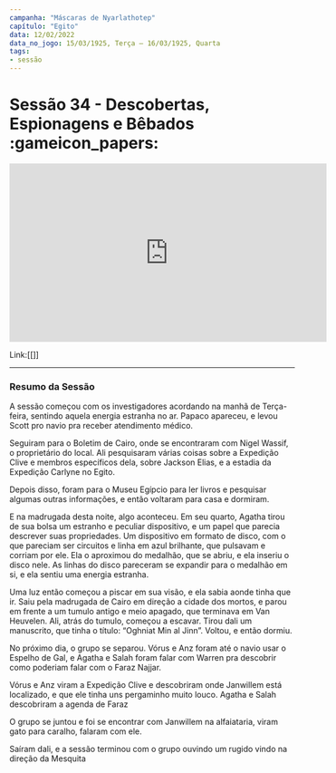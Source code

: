 ```yaml
---
campanha: "Máscaras de Nyarlathotep"
capítulo: "Egito"
data: 12/02/2022
data_no_jogo: 15/03/1925, Terça – 16/03/1925, Quarta
tags: 
- sessão
---
```

# Sessão 34 - Descobertas, Espionagens e Bêbados :gameicon_papers:

<div align="center"><iframe width="560" height="315" src="https://www.youtube.com/embed/AmvgUZq2334" title="YouTube video player" frameborder="0" allow="accelerometer; autoplay; clipboard-write; encrypted-media; gyroscope; picture-in-picture" allowfullscreen></iframe></div>

Link:[[]]

---
### Resumo da Sessão
A sessão começou com os investigadores acordando na manhã de Terça-feira, sentindo aquela energia estranha no ar. Papaco apareceu, e levou Scott pro navio pra receber atendimento médico.

Seguiram para o Boletim de Cairo, onde se encontraram com Nigel Wassif, o proprietário do local. Ali pesquisaram várias coisas sobre a Expedição Clive e membros específicos dela, sobre Jackson Elias, e a estadia da Expedição Carlyne no Egito.

Depois disso, foram para o Museu Egípcio para ler livros e pesquisar algumas outras informações, e então voltaram para casa e dormiram.

E na madrugada desta noite, algo aconteceu. Em seu quarto, Agatha tirou de sua bolsa um estranho e peculiar dispositivo, e um papel que parecia descrever suas propriedades. Um dispositivo em formato de disco, com o que pareciam ser circuitos e linha em azul brilhante, que pulsavam e corriam por ele. Ela o aproximou do medalhão, que se abriu, e ela inseriu o disco nele. As linhas do disco pareceram se expandir para o medalhão em si, e ela sentiu uma energia estranha.

Uma luz então começou a piscar em sua visão, e ela sabia aonde tinha que ir. Saiu pela madrugada de Cairo em direção a cidade dos mortos, e parou em frente a um tumulo antigo e meio apagado, que terminava em Van Heuvelen. Ali, atrás do tumulo, começou a escavar. Tirou dali um manuscrito, que tinha o título: “Oghniat Min al Jinn”. Voltou, e então dormiu.

No próximo dia, o grupo se separou. Vórus e Anz foram até o navio usar o Espelho de Gal, e Agatha e Salah foram falar com Warren pra descobrir como poderiam falar com o Faraz Najjar.

Vórus e Anz viram a Expedição Clive e descobriram onde Janwillem está localizado, e que ele tinha uns pergaminho muito louco. Agatha e Salah descobriram a agenda de Faraz

O grupo se juntou e foi se encontrar com Janwillem na alfaiataria, viram gato para caralho, falaram com ele.

Saíram dali, e a sessão terminou com o grupo ouvindo um rugido vindo na direção da Mesquita


